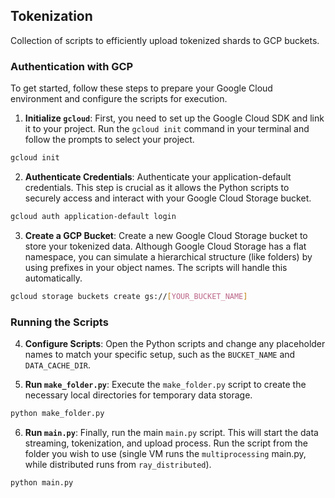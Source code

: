 ## Tokenization

Collection of scripts to efficiently upload tokenized shards to GCP buckets. 

### Authentication with GCP

To get started, follow these steps to prepare your Google Cloud environment and configure the scripts for execution.

1. **Initialize `gcloud`**: First, you need to set up the Google Cloud SDK and link it to your project. Run the `gcloud init` command in your terminal and follow the prompts to select your project.

```bash
gcloud init
```

2.  **Authenticate Credentials**: Authenticate your application-default credentials. This step is crucial as it allows the Python scripts to securely access and interact with your Google Cloud Storage bucket.

```bash
gcloud auth application-default login
```

3. **Create a GCP Bucket**: Create a new Google Cloud Storage bucket to store your tokenized data. Although Google Cloud Storage has a flat namespace, you can simulate a hierarchical structure (like folders) by using prefixes in your object names. The scripts will handle this automatically.

```bash
gcloud storage buckets create gs://[YOUR_BUCKET_NAME]
```

### Running the Scripts

4. **Configure Scripts**: Open the Python scripts and change any placeholder names to match your specific setup, such as the `BUCKET_NAME` and `DATA_CACHE_DIR`.

5. **Run `make_folder.py`**: Execute the `make_folder.py` script to create the necessary local directories for temporary data storage.

```bash
python make_folder.py
```

6. **Run `main.py`**: Finally, run the main `main.py` script. This will start the data streaming, tokenization, and upload process. Run the script from the folder you wish to use (single VM runs the `multiprocessing` main.py, while distributed runs from `ray_distributed`).

```bash
python main.py
```